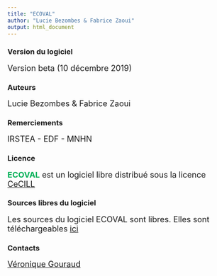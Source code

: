 ```yaml
---
title: "ECOVAL"
author: "Lucie Bezombes & Fabrice Zaoui"
output: html_document
---
```



### **Version du logiciel**
<font size="4">Version beta (10 décembre 2019)</font>

### **Auteurs**
<font size="4">Lucie Bezombes & Fabrice Zaoui</font>

### **Remerciements**
<font size="4">
    IRSTEA - EDF - MNHN
</font>

### **Licence**
<font size="4"><span style="color:#00B057">**ECOVAL**</span> est un logiciel libre distribué sous la licence <a href="http://cecill.info/licences/Licence_CeCILL_V2.1-fr.html" target="_blank">CeCILL</a></font>

### **Sources libres du logiciel**
<font size="4">Les sources du logiciel ECOVAL sont libres. Elles sont téléchargeables <a href="https://github.com/fzao/ECOVAL" target="_blank">ici</a></font>

### **Contacts**
<font size="4"><a href="mailto:veronique.gouraud@edf.fr" target="_blank">Véronique Gouraud</a></font>
